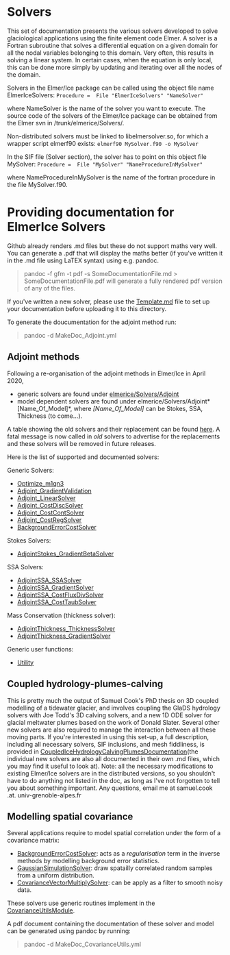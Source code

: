 # Solvers

This set of documentation presents the various solvers developed to solve glaciological applications using the finite element code Elmer. A solver is a Fortran subroutine that solves a differential equation on a given domain for all the nodal variables belonging to this domain. Very often, this results in solving a linear system. In certain cases, when the equation is only local, this can be done more simply by updating and iterating over all the nodes of the domain.

Solvers in the Elmer/Ice package can be called using the object file name ElmerIceSolvers:
`Procedure =  File "ElmerIceSolvers" "NameSolver"`

where NameSolver is the name of the solver you want to execute. The source code of the solvers of the Elmer/Ice package can be obtained from the Elmer svn in /trunk/elmerice/Solvers/.

Non-distributed solvers must be linked to libelmersolver.so, for which a wrapper script elmerf90 exists:
`elmerf90 MySolver.f90 -o MySolver`

In the SIF file (Solver section), the solver has to point on this object file MySolver:
`Procedure =  File "MySolver" "NameProcedureInMySolver"`

where NameProcedureInMySolver is the name of the fortran procedure in the file MySolver.f90.

# Providing documentation for ElmerIce Solvers

Github already renders .md files but these do not support maths very well.  
You can generate a .pdf that will display the maths better (if you've written it in the .md file using LaTEX syntax) using e.g. pandoc.
> pandoc -f gfm -t pdf -s SomeDocumentationFile.md > SomeDocumentationFile.pdf
will generate a fully rendered pdf version of any of the files.

If you've written a new solver, please use the [Template.md](./Template.md) file to set up your documentation before uploading it to this directory.

To generate the doucumentation for the adjoint method run:
> pandoc -d MakeDoc_Adjoint.yml


## Adjoint methods

Following a re-organisation of the adjoint methods in Elmer/Ice in April 2020,  

- generic solvers are found under [elmerice/Solvers/Adjoint](../Adjoint)
- model dependent solvers are found under elmerice/Solvers/Adjoint*[Name_Of_Model]*,
where *[Name_Of_Model]* can be Stokes, SSA, Thickness (to come...).

A table showing the old solvers and their replacement can be found 
[here](https://cloud.univ-grenoble-alpes.fr/index.php/s/AHCwsgKgjWimqdG).
A fatal message is now called in *old* solvers to advertise for the replacements and these solvers will be removed in future releases.

Here is the list of supported and documented solvers:
 
Generic Solvers:  

- [Optimize_m1qn3](Optimize_m1qn3.md)   
- [Adjoint_GradientValidation](Adjoint_GradientValidation.md)
- [Adjoint_LinearSolver](Adjoint_LinearSolver.md)
- [Adjoint_CostDiscSolver](Adjoint_CostDiscSolver.md)
- [Adjoint_CostContSolver](Adjoint_CostContSolver.md)
- [Adjoint_CostRegSolver](Adjoint_CostRegSolver.md)
- [BackgroundErrorCostSolver](BackgroundErrorCostSolver.md)

Stokes Solvers: 

- [AdjointStokes_GradientBetaSolver](AdjointStokes_GradientBetaSolver.md)

SSA Solvers:

- [AdjointSSA_SSASolver](AdjointSSA_SSASolver.md)
- [AdjointSSA_GradientSolver](AdjointSSA_GradientSolver.md)
- [AdjointSSA_CostFluxDivSolver](AdjointSSA_CostFluxDivSolver.md)
- [AdjointSSA_CostTaubSolver](AdjointSSA_CostTaubSolver.md)

Mass Conservation (thickness solver):

- [AdjointThickness_ThicknessSolver](AdjointThickness_ThicknessSolver.md)
- [AdjointThickness_GradientSolver](AdjointThickness_GradientSolver.md)


Generic user functions:

- [Utility](Utility.md)   

## Coupled hydrology-plumes-calving

This is pretty much the output of Samuel Cook's PhD thesis on 3D coupled modelling of a tidewater glacier, and involves coupling the GlaDS hydrology solvers with Joe Todd's 3D calving solvers, and a new 1D ODE solver for glacial meltwater plumes based on the work of Donald Slater. Several other new solvers are also required to manage the interaction between all these moving parts. If you're interested in using this set-up, a full description, including all necessary solvers, SIF inclusions, and mesh fiddliness, is provided in [CoupledIceHydrologyCalvingPlumesDocumentation](CoupledIceHydrologyCalvingPlumesDocumentation.md)(the individual new solvers are also all documented in their own .md files, which you may find it useful to look at). Note: all the necessary modifications to existing Elmer/Ice solvers are in the distributed versions, so you shouldn't have to do anything not listed in the doc, as long as I've not forgotten to tell you about something important. Any questions, email me at samuel.cook .at. univ-grenoble-alpes.fr

## Modelling spatial covariance

Several applications require to model spatial correlation under the form of a covariance matrix:   
- [BackgroundErrorCostSolver](BackgroundErrorCostSolver.md): acts as a *regularisation* term in the inverse methods by modelling background error statistics.
- [GaussianSimulationSolver](GaussianSimulationSolver.md): draw spatailly correlated random samples from a uniform distribution.
- [CovarianceVectorMultiplySolver](CovarianceVectorMultiplySolver.md): can be apply as a filter to smooth noisy data.

These solvers use generic routines implement in the [CovarianceUtilsModule](CovarianceUtilsModule.md).

A pdf document containing the documentation of these solver and model can be generated using pandoc by running:   
> pandoc -d MakeDoc_CovarianceUtils.yml

